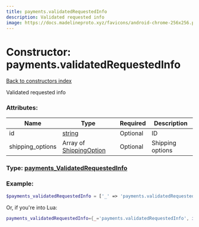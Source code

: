 ```yaml
---
title: payments.validatedRequestedInfo
description: Validated requested info
image: https://docs.madelineproto.xyz/favicons/android-chrome-256x256.png
---
```

# Constructor: payments.validatedRequestedInfo  
[Back to constructors index](index.md)



Validated requested info

### Attributes:

| Name     |    Type       | Required | Description |
|----------|---------------|----------|-------------|
|id|[string](../types/string.md) | Optional|ID|
|shipping\_options|Array of [ShippingOption](../types/ShippingOption.md) | Optional|Shipping options|



### Type: [payments\_ValidatedRequestedInfo](../types/payments_ValidatedRequestedInfo.md)


### Example:

```php
$payments_validatedRequestedInfo = ['_' => 'payments.validatedRequestedInfo', 'id' => 'string', 'shipping_options' => [ShippingOption, ShippingOption]];
```  


Or, if you're into Lua:

```lua
payments_validatedRequestedInfo={_='payments.validatedRequestedInfo', id='string', shipping_options={ShippingOption}}

```


